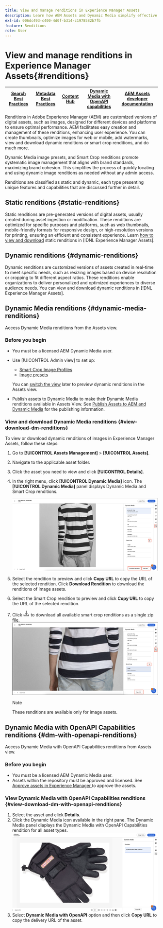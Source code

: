 ```yaml
---
title: View and manage renditions in Experience Manager Assets
description: Learn how AEM Assets and Dynamic Media simplify effective image management with static and dynamic image renditions.
exl-id: 006dc493-c400-4d0f-b314-c1978582b7fb
feature: Renditions
role: User
---
```

# View and manage renditions in Experience Manager Assets{#renditions}

| [Search Best Practices](/help/assets/search-best-practices.md) |[Metadata Best Practices](/help/assets/metadata-best-practices.md)|[Content Hub](/help/assets/product-overview.md)|[Dynamic Media with OpenAPI capabilities](/help/assets/dynamic-media-open-apis-overview.md)|[AEM Assets developer documentation](https://developer.adobe.com/experience-cloud/experience-manager-apis/)|
| ------------- | --------------------------- |---------|----|-----|

Renditions in Adobe Experience Manager (AEM) are customized versions of digital assets, such as images, designed for different devices and platforms to ensure optimal performance. AEM facilitates easy creation and management of these renditions, enhancing user experience. You can create thumbnails, optimize images for web or mobile, add watermarks, view and download dynamic renditions or smart crop renditions, and do much more.

Dynamic Media image presets, and Smart Crop renditions promote systematic image management that aligns with brand standards, maximizing brand cohesion. This simplifies the process of quickly locating and using dynamic image renditions as needed without any admin access.

Renditions are classified as static and dynamic, each type presenting unique features and capabilities that are discussed further in detail.

## Static renditions {#static-renditions}

Static renditions are pre-generated versions of digital assets, usually created during asset ingestion or modification. These renditions are optimized for specific purposes and platforms, such as web thumbnails, mobile-friendly formats for responsive design, or high-resolution versions for printing, ensuring an efficient and consistent experience.
Learn [how to view and download](#view-dynamic-renditions) static renditions in [!DNL Experience Manager Assets].

## Dynamic renditions {#dynamic-renditions}

Dynamic renditions are customized versions of assets created in real-time to meet specific needs, such as resizing images based on device resolution or cropping to fit different aspect ratios.
These renditions enable organizations to deliver personalized and optimized experiences to diverse audience needs. You can view and download dynamic renditions in [!DNL Experience Manager Assets].

## Dynamic Media renditions {#dynamic-media-renditions}

Access Dynamic Media renditions from the Assets view.

### Before you begin

* You must be a licensed AEM Dynamic Media user.
* Use [!UICONTROL Admin view] to set up: 
    * [Smart Crop Image Profiles](/help/assets/dynamic-media/image-profiles.md#creating-image-profiles) 
    * [Image presets](/help/assets/dynamic-media/managing-image-presets.md)

    You can [switch the view](/help/assets/assets-view-introduction.md#how-to-access-assets-view) later to preview dynamic renditions in the Assets view.
* Publish assets to Dynamic Media to make their Dynamic Media renditions available in Assets View. See [Publish Assets to AEM and Dynamic Media](https://experienceleague.adobe.com/en/docs/experience-manager-cloud-service/content/assets/assets-view/publish-assets-to-aem-and-dm) for the publishing information.


### View and download Dynamic Media renditions {#view-download-dm-renditions}

To view or download dynamic renditions of images in Experience Manager Assets, follow these steps:

1. Go to **[!UICONTROL Assets Management]** > **[!UICONTROL Assets]**.

1. Navigate to the applicable asset folder.

1. Click the asset you need to view and click **[!UICONTROL Details]**.

1. In the right menu, click **[!UICONTROL Dynamic Media]** icon. The **[!UICONTROL Dynamic Media]** panel displays Dynamic Media and Smart Crop renditions.

    ![dynamic renditions](/help/assets/assets/dm-scene7-renditions.png)
    <!-- ![dynamic renditions](assets/preset_smart_crop_view.png) -->

1. Select the rendition to preview and click **Copy URL** to copy the URL of the selected rendition. Click **Download Rendition** to download the renditions of image assets.
1. Select the Smart Crop rendition to preview and click **Copy URL** to copy the URL of the selected rendition.
1. Click ![download icon](assets/do-not-localize/download-icon.png) to download all available smart crop renditions as a single zip file.
![download icon](/help/assets/assets/smartcrop-rendition.png)

   >[!NOTE]
   >
   >These renditions are available only for image assets.

## Dynamic Media with OpenAPI Capabilities renditions {#dm-with-openapi-renditions}

Access Dynamic Media with OpenAPI Capabilities renditions from Assets view.

### Before you begin

* You must be a licensed AEM Dynamic Media user.
* Assets within the repository must be approved and licensed. See [Approve assets in Experience Manager ](/help/assets/approve-assets.md#copy-delivery-url-approved-assets) to approve the assets.

### View Dynamic Media with OpenAPI Capabilities renditions {#view-download-dm-with-openapi-renditions}

1. Select the asset and click **Details**.
1. Click the Dynamic Media icon available in the right pane. The Dynamic Media panel diaplays the Dynamic Media with OpenAPI Capabilities rendition for all asset types. 
![download icon](/help/assets/assets/dm-with-openapi-copy-url.png)
1. Select **Dynamic Media with OpenAPI** option and then click **Copy URL** to copy the delivery URL of the asset.


